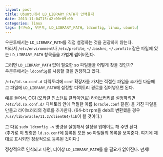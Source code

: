 ```yaml
---
layout: post
title: Ubuntu에서 LD_LIBRARY_PATH가 안먹을때
date: 2013-11-04T15:42:00+09:00
categories: linux
tags: [리눅스, 우분투, LD_LIBRARY_PATH, ldconfig, linux, ubuntu]
---
```


우분투에서는 `LD_LIBRARY_PATH`를 직접 설정하는 것을 권장하지 않는다.  
따라서 `/etc/environment`나 `/etc/profile`, `~/.bashrc`, `~/.profile` 같은 파일에 있는 `LD_LIBRARY_PATH` 항목들을 가볍게 씹어버린다.

그러면 `LD_LIBRARY_PATH` 없이 필요한 so 파일들을 어떻게 찾을 것인가?  
우분투에서는 `ldconfig`를 사용할 것을 권장하고 있다.

`/etc/ld.so.conf.d` 디렉토리에 `conf` 확장자를 가지는 적절한 파일을 추가한 다음에 그 파일에 `LD_LIBRARY_PATH`에 설정할 디렉토리 경로를 집어넣으면 된다.

예를 들어서, OCI (오라클 인스턴트 클라이언트) 라이브러리를 설정하려면 `/etc/ld.so.conf.d/` 디렉토리 안에 적절한 이름 (`oracle.conf` 같은) 을 가진 파일을 만들고 라이브러리의 경로를 추가한다. (64-bit rpm을 deb로 변환했을 경우 `/usr/lib/oracle/11.2/client64/lib`이 될 것이다.)


그 다음 `sudo ldconfig -v` 명령을 실행해서 설정을 업데이트 해 주면 된다.  
(추가로 이 명령은 `ld.so.conf`에 등록된 모든 so 파일들의 목록을 보여준다. 여기에 제대로 표시되면 정상적으로 등록된 것이다.)

정상적으로 인식되고 나면, 더이상 `LD_LIBRARY_PATH`를 쓸 필요가 없어진다. 만세!
